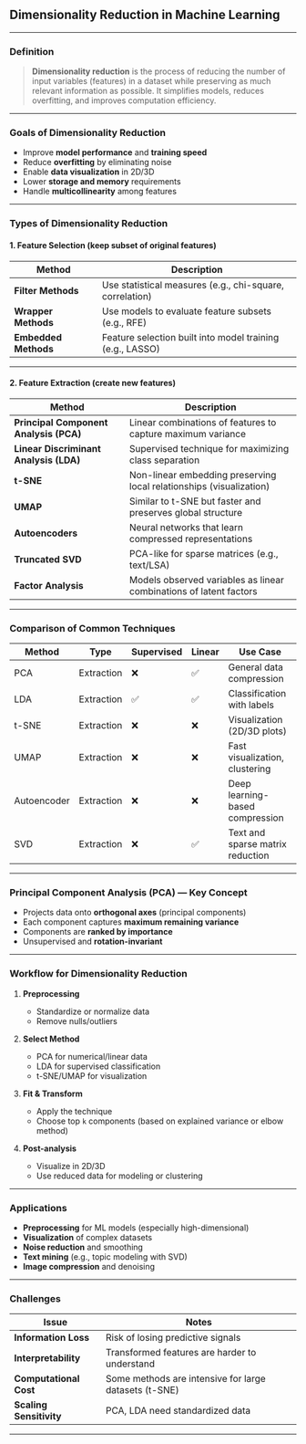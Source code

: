 ## **Dimensionality Reduction in Machine Learning**

---

### **Definition**

> **Dimensionality reduction** is the process of reducing the number of input variables (features) in a dataset while preserving as much relevant information as possible. It simplifies models, reduces overfitting, and improves computation efficiency.

---

### **Goals of Dimensionality Reduction**

* Improve **model performance** and **training speed**
* Reduce **overfitting** by eliminating noise
* Enable **data visualization** in 2D/3D
* Lower **storage and memory** requirements
* Handle **multicollinearity** among features

---

### **Types of Dimensionality Reduction**

#### **1. Feature Selection** (keep subset of original features)

| Method               | Description                                               |
| -------------------- | --------------------------------------------------------- |
| **Filter Methods**   | Use statistical measures (e.g., chi-square, correlation)  |
| **Wrapper Methods**  | Use models to evaluate feature subsets (e.g., RFE)        |
| **Embedded Methods** | Feature selection built into model training (e.g., LASSO) |

---

#### **2. Feature Extraction** (create new features)

| Method                                 | Description                                                         |
| -------------------------------------- | ------------------------------------------------------------------- |
| **Principal Component Analysis (PCA)** | Linear combinations of features to capture maximum variance         |
| **Linear Discriminant Analysis (LDA)** | Supervised technique for maximizing class separation                |
| **t-SNE**                              | Non-linear embedding preserving local relationships (visualization) |
| **UMAP**                               | Similar to t-SNE but faster and preserves global structure          |
| **Autoencoders**                       | Neural networks that learn compressed representations               |
| **Truncated SVD**                      | PCA-like for sparse matrices (e.g., text/LSA)                       |
| **Factor Analysis**                    | Models observed variables as linear combinations of latent factors  |

---

### **Comparison of Common Techniques**

| Method      | Type       | Supervised | Linear | Use Case                         |
| ----------- | ---------- | ---------- | ------ | -------------------------------- |
| PCA         | Extraction | ❌          | ✅      | General data compression         |
| LDA         | Extraction | ✅          | ✅      | Classification with labels       |
| t-SNE       | Extraction | ❌          | ❌      | Visualization (2D/3D plots)      |
| UMAP        | Extraction | ❌          | ❌      | Fast visualization, clustering   |
| Autoencoder | Extraction | ❌          | ❌      | Deep learning-based compression  |
| SVD         | Extraction | ❌          | ✅      | Text and sparse matrix reduction |

---

### **Principal Component Analysis (PCA)** — Key Concept

* Projects data onto **orthogonal axes** (principal components)
* Each component captures **maximum remaining variance**
* Components are **ranked by importance**
* Unsupervised and **rotation-invariant**

---

### **Workflow for Dimensionality Reduction**

1. **Preprocessing**

   * Standardize or normalize data
   * Remove nulls/outliers

2. **Select Method**

   * PCA for numerical/linear data
   * LDA for supervised classification
   * t-SNE/UMAP for visualization

3. **Fit & Transform**

   * Apply the technique
   * Choose top `k` components (based on explained variance or elbow method)

4. **Post-analysis**

   * Visualize in 2D/3D
   * Use reduced data for modeling or clustering

---

### **Applications**

* **Preprocessing** for ML models (especially high-dimensional)
* **Visualization** of complex datasets
* **Noise reduction** and smoothing
* **Text mining** (e.g., topic modeling with SVD)
* **Image compression** and denoising

---

### **Challenges**

| Issue                   | Notes                                                 |
| ----------------------- | ----------------------------------------------------- |
| **Information Loss**    | Risk of losing predictive signals                     |
| **Interpretability**    | Transformed features are harder to understand         |
| **Computational Cost**  | Some methods are intensive for large datasets (t-SNE) |
| **Scaling Sensitivity** | PCA, LDA need standardized data                       |

---
